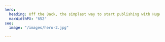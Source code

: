 ```yaml
---
hero:
  heading: Off the Back, the simplest way to start publishing with Hugo and Forestry.
  maxWidthPX: "652"
seo:
  image: "/images/hero-2.jpg"

---
```

